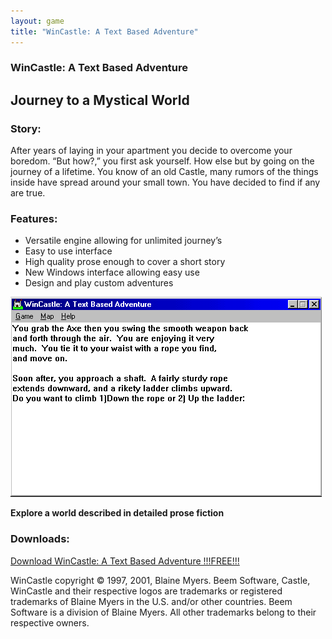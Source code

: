 ```yaml
---
layout: game
title: "WinCastle: A Text Based Adventure"
---
```

### WinCastle: A Text Based Adventure

## Journey to a Mystical World

### Story:
After years of laying in your apartment you decide to overcome your boredom.  “But how?,” you first ask yourself.  How else but by going on the journey of a lifetime.  You know of an old Castle, many rumors of the things inside have spread around your small town.  You have decided to find if any are true.

### Features:
* Versatile engine allowing for unlimited journey’s
* Easy to use interface
* High quality prose enough to cover a short story
* New Windows interface allowing easy use
* Design and play custom adventures

![Castle Screenshot](assets/games/castle.bmp)

**Explore a world described in detailed prose fiction**

### Downloads:
<a href="software/castle.zip">Download WinCastle: A Text Based Adventure !!!FREE!!!</a>

WinCastle copyright &copy; 1997, 2001, Blaine Myers.   Beem Software, Castle, WinCastle and their respective logos are trademarks or registered trademarks of Blaine Myers in the U.S. and/or other countries.  Beem Software is a division of Blaine Myers.  All other trademarks belong to their respective owners.
